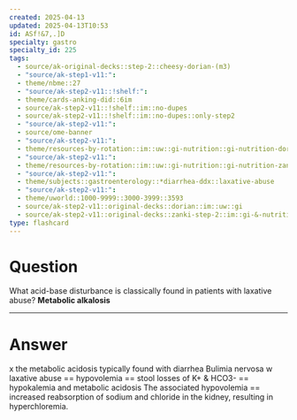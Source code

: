 ```yaml
---
created: 2025-04-13
updated: 2025-04-13T10:53
id: ASf!&7,.]D
specialty: gastro
specialty_id: 225
tags:
  - source/ak-original-decks::step-2::cheesy-dorian-(m3)
  - "source/ak-step1-v11:": 
  - theme/nbme::27
  - "source/ak-step2-v11::!shelf:": 
  - theme/cards-anking-did::6im
  - source/ak-step2-v11::!shelf::im::no-dupes
  - source/ak-step2-v11::!shelf::im::no-dupes::only-step2
  - "source/ak-step2-v11:": 
  - source/ome-banner
  - "source/ak-step2-v11:": 
  - theme/resources-by-rotation::im::uw::gi-nutrition::gi-nutrition-dorian
  - "source/ak-step2-v11:": 
  - theme/resources-by-rotation::im::uw::gi-nutrition::gi-nutrition-zanki
  - "source/ak-step2-v11:": 
  - theme/subjects::gastroenterology::*diarrhea-ddx::laxative-abuse
  - "source/ak-step2-v11:": 
  - theme/uworld::1000-9999::3000-3999::3593
  - source/ak-step2-v11::original-decks::dorian::im::uw::gi
  - source/ak-step2-v11::original-decks::zanki-step-2::im::gi-&-nutrition"
type: flashcard
---
```


# Question
What acid-base disturbance is classically found in patients with laxative abuse?    **Metabolic alkalosis**

---

# Answer
x the metabolic acidosis typically found with diarrhea  Bulimia nervosa w laxative abuse == hypovolemia == stool losses of K+ & HCO3- == hypokalemia and metabolic acidosis  The associated hypovolemia == increased reabsorption of sodium and chloride in the kidney, resulting in hyperchloremia.